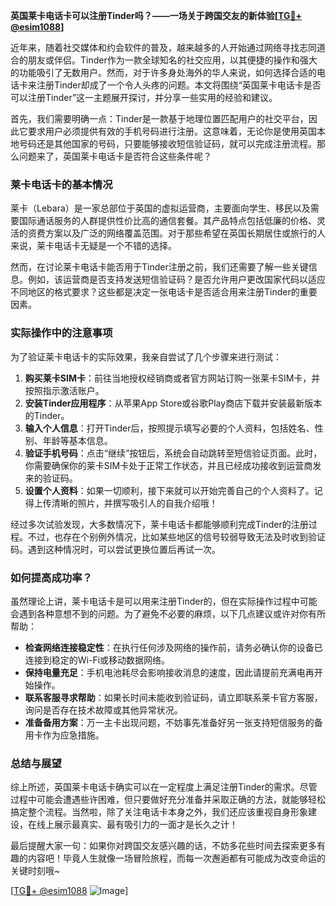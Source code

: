 **英国莱卡电话卡可以注册Tinder吗？——一场关于跨国交友的新体验[[TG💪+ @esim1088](https://t.me/s/esim1088)]**

近年来，随着社交媒体和约会软件的普及，越来越多的人开始通过网络寻找志同道合的朋友或伴侣。Tinder作为一款全球知名的社交应用，以其便捷的操作和强大的功能吸引了无数用户。然而，对于许多身处海外的华人来说，如何选择合适的电话卡来注册Tinder却成了一个令人头疼的问题。本文将围绕“英国莱卡电话卡是否可以注册Tinder”这一主题展开探讨，并分享一些实用的经验和建议。

首先，我们需要明确一点：Tinder是一款基于地理位置匹配用户的社交平台，因此它要求用户必须提供有效的手机号码进行注册。这意味着，无论你是使用英国本地号码还是其他国家的号码，只要能够接收短信验证码，就可以完成注册流程。那么问题来了，英国莱卡电话卡是否符合这些条件呢？

### 莱卡电话卡的基本情况

莱卡（Lebara）是一家总部位于英国的虚拟运营商，主要面向学生、移民以及需要国际通话服务的人群提供性价比高的通信套餐。其产品特点包括低廉的价格、灵活的资费方案以及广泛的网络覆盖范围。对于那些希望在英国长期居住或旅行的人来说，莱卡电话卡无疑是一个不错的选择。

然而，在讨论莱卡电话卡能否用于Tinder注册之前，我们还需要了解一些关键信息。例如，该运营商是否支持发送短信验证码？是否允许用户更改国家代码以适应不同地区的格式要求？这些都是决定一张电话卡是否适合用来注册Tinder的重要因素。

### 实际操作中的注意事项

为了验证莱卡电话卡的实际效果，我亲自尝试了几个步骤来进行测试：

1. **购买莱卡SIM卡**：前往当地授权经销商或者官方网站订购一张莱卡SIM卡，并按照指示激活账户。
2. **安装Tinder应用程序**：从苹果App Store或谷歌Play商店下载并安装最新版本的Tinder。
3. **输入个人信息**：打开Tinder后，按照提示填写必要的个人资料，包括姓名、性别、年龄等基本信息。
4. **验证手机号码**：点击“继续”按钮后，系统会自动跳转至短信验证页面。此时，你需要确保你的莱卡SIM卡处于正常工作状态，并且已经成功接收到运营商发来的验证码。
5. **设置个人资料**：如果一切顺利，接下来就可以开始完善自己的个人资料了。记得上传清晰的照片，并撰写吸引人的自我介绍哦！

经过多次试验发现，大多数情况下，莱卡电话卡都能够顺利完成Tinder的注册过程。不过，也存在个别例外情况，比如某些地区的信号较弱导致无法及时收到验证码。遇到这种情况时，可以尝试更换位置后再试一次。

### 如何提高成功率？

虽然理论上讲，莱卡电话卡是可以用来注册Tinder的，但在实际操作过程中可能会遇到各种意想不到的问题。为了避免不必要的麻烦，以下几点建议或许对你有所帮助：

- **检查网络连接稳定性**：在执行任何涉及网络的操作前，请务必确认你的设备已连接到稳定的Wi-Fi或移动数据网络。
- **保持电量充足**：手机电池耗尽会影响接收消息的速度，因此请提前充满电再开始操作。
- **联系客服寻求帮助**：如果长时间未能收到验证码，请立即联系莱卡官方客服，询问是否存在技术故障或其他异常状况。
- **准备备用方案**：万一主卡出现问题，不妨事先准备好另一张支持短信服务的备用卡作为应急措施。

### 总结与展望

综上所述，英国莱卡电话卡确实可以在一定程度上满足注册Tinder的需求。尽管过程中可能会遭遇些许困难，但只要做好充分准备并采取正确的方法，就能够轻松搞定整个流程。当然啦，除了关注电话卡本身之外，我们还应该重视自身形象建设，在线上展示最真实、最有吸引力的一面才是长久之计！

最后提醒大家一句：如果你对跨国交友感兴趣的话，不妨多花些时间去探索更多有趣的内容吧！毕竟人生就像一场冒险旅程，而每一次邂逅都有可能成为改变命运的关键时刻哦~

[[TG💪+ @esim1088](https://t.me/s/esim1088) ![Image](https://i.postimg.cc/4NQfJmqS/Snipaste-2025-05-13-00-14-12.png)]